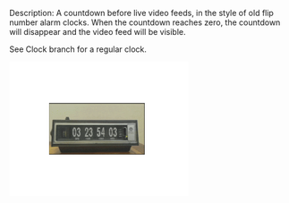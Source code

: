 Description:
A countdown before live video feeds, in  the style of old flip number alarm clocks. When the countdown reaches zero, the countdown will disappear and the video feed will be visible.

See Clock branch for a regular clock.

![Countdown Preview](https://github.com/NickZettel/Countdown/raw/main/preview.gif)
